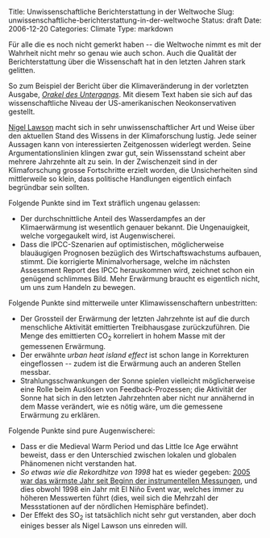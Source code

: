 Title: Unwissenschaftliche Berichterstattung in der Weltwoche
Slug: unwissenschaftliche-berichterstattung-in-der-weltwoche
Status: draft
Date: 2006-12-20
Categories: Climate
Type: markdown

Für alle die es noch nicht gemerkt haben -- die Weltwoche nimmt es mit der Wahrheit nicht mehr so genau wie auch schon. Auch die Qualität der Berichterstattung über die Wissenschaft hat in den letzten Jahren stark gelitten.

So zum Beispiel der Bericht über die Klimaveränderung in der vorletzten Ausgabe, [_Orakel des Untergangs_](http://www.weltwoche.ch/artikel/?AssetID=15460&CategoryID=91). Mit diesem Text haben sie sich auf das wissenschaftliche Niveau der US-amerikanischen Neokonservativen gestellt.

[Nigel Lawson](http://www.realclimate.org/index.php?p=203) macht sich in sehr unwissenschaftlicher Art und Weise über den aktuellen Stand des Wissens in der Klimaforschung lustig. Jede seiner Aussagen kann von interessierten Zeitgenossen widerlegt werden. Seine Argumentationslinien klingen zwar gut, sein Wissensstand scheint aber mehrere Jahrzehnte alt zu sein. In der Zwischenzeit sind in der Klimaforschung grosse Fortschritte erzielt worden, die Unsicherheiten sind mittlerweile so klein, dass politische Handlungen eigentlich einfach begründbar sein sollten.

Folgende Punkte sind im Text sträflich ungenau gelassen:

- Der durchschnittliche Anteil des Wasserdampfes an der Klimaerwärmung ist wesentlich genauer bekannt. Die Ungenauigkeit, welche vorgegaukelt wird, ist Augenwischerei.
- Dass die IPCC-Szenarien auf optimistischen, möglicherweise blauäugigen Prognosen bezüglich des Wirtschaftswachstums aufbauen, stimmt. Die korrigierte Minimalvorhersage, welche im nächsten Assessment Report des IPCC herauskommen wird, zeichnet schon ein genügend schlimmes Bild. Mehr Erwärmung braucht es eigentlich nicht, um uns zum Handeln zu bewegen.

Folgende Punkte sind mitterweile unter Klimawissenschaftern unbestritten:

- Der Grossteil der Erwärmung der letzten Jahrzehnte ist auf die durch menschliche Aktivität emittierten Treibhausgase zurückzuführen. Die Menge des emittierten CO<sub>2</sub> korreliert in hohem Masse mit der gemessenen Erwärmung.
- Der erwähnte _urban heat island effect_ ist schon lange in Korrekturen eingeflossen -- zudem ist die Erwärmung auch an anderen Stellen messbar.
- Strahlungsschwankungen der Sonne spielen vielleicht möglicherweise eine Rolle beim Auslösen von Feedback-Prozessen; die Aktivität der Sonne hat sich in den letzten Jahrzehnten aber nicht nur annähernd in dem Masse verändert, wie es nötig wäre, um die gemessene Erwärmung zu erklären.

Folgende Punkte sind pure Augenwischerei:

- Dass er die Medieval Warm Period und das Little Ice Age erwähnt beweist, dass er den Unterschied zwischen lokalen und globalen Phänomenen nicht verstanden hat.
- _So etwas wie die Rekordhitze von 1998_ hat es wieder gegeben: [2005 war das wärmste Jahr seit Beginn der instrumentellen Messungen](http://spinlock.ch/blog/2005/12/18/2005-war-warmstes-jahr-seit-beginn-der-instrumentenmessungen/), und dies obwohl 1998 ein Jahr mit El Niño Event war, welches immer zu höheren Messwerten führt (dies, weil sich die Mehrzahl der Messstationen auf der nördlichen Hemisphäre befindet).
- Der Effekt des SO<sub>2</sub> ist tatsächlich nicht sehr gut verstanden, aber doch einiges besser als Nigel Lawson uns einreden will.
